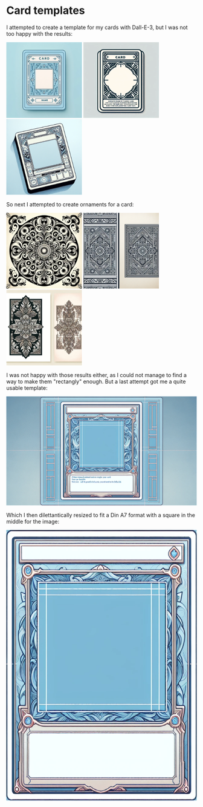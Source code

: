 # Card templates
I attempted to create a template for my cards with Dall-E-3, but I was not too happy with the results:

<img src="card_template2766171530565876042.webp" alt="Card template" width="200"/>
<img src="card_template-983440908534853776.webp" alt="Card template" width="200"/>
<img src="card_template8619301688925056558.webp" alt="Card template" width="200"/>

So next I attempted to create ornaments for a card:

<img src="card_ornaments-6252155407132986234.webp" alt="Card ornament" width="200"/>
<img src="card_ornaments-396140922662986841.webp" alt="Card ornament" width="200"/>
<img src="card_ornaments9194293422952761568.webp" alt="Card ornament" width="200"/>

I was not happy with those results either, as I could not manage to find a way to make them "rectangly" enough.
But a last attempt got me a quite usable template:

![Card template good](card_template-1501611839027470511.webp)

Which I then dilettantically resized to fit a Din A7 format with a square in the middle for the image:

![Card template final](card_template.png)


